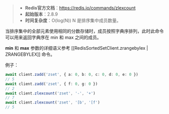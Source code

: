 > - **Redis官方文档**：https://redis.io/commands/zlexcount
> - **起始版本**：2.8.9
> - **时间复杂度**：O(log(N)) N 是排序集中成员数量。

当排序集中的全部元素使用相同的分数存储时，成员按照字典序排列，此时此命令可以用来返回字典序在 min 和 max 之间的成员。

**min** 和 **max** 参数的详细语义参考 [[RedisSortedSetClient.zrangebylex | ZRANGEBYLEX]] 命令。

例子：

```typescript
await client.zadd('zset', { a: 0, b: 0, c: 0, d: 0, e: 0 })
// 5
await client.zadd('zset', { f: 0, g: 0 })
// 2
await client.zlexcount('zset', '-', '+')
// 7
await client.zlexcount('zset', '[b', '[f')
// 5
```

